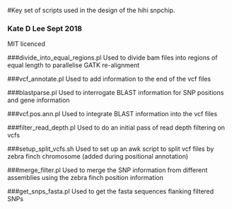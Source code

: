 #Key set of scripts used in the design of the hihi snpchip. 

### Kate D Lee Sept 2018

MIT licenced


###divide_into_equal_regions.pl
Used to divide bam files into regions of equal length to parallelise GATK re-alignment

###vcf_annotate.pl
Used to add information to the end of the vcf files

###blastparse.pl
Used to interrogate BLAST information for SNP positions and gene information

###vcf.pos.ann.pl
Used to integrate BLAST information into the vcf files

###filter_read_depth.pl
Used to do an initial pass of read depth filtering on vcfs

###setup_split_vcfs.sh
Used to set up an awk script to split vcf files by zebra finch chromosome (added during positional annotation)

###merge_filter.pl
Used to merge the SNP information from different assemblies using the zebra finch position information

###get_snps_fasta.pl
Used to get the fasta sequences flanking filtered SNPs


